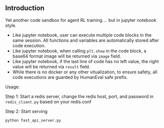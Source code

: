## Introduction

Yet another code sandbox for agent RL training ... but in jupyter notebook style.
- Like jupyter notebook, user can execute multiple code blocks in the same session. All functions and variables are automatically stored after code execution.
- Like jupyter notebook, when calling `plt.show` in the code block, a base64 format image will be returned via `image` field.
- Like jupyter notebook, if the last line of code has no left value, the right value will be returned via `result` field.
- While there is no docker or any other vitualization, to ensure safety, all code executions are guarded by HumanEval safe prefix.

Usage:

Step 1: Start a redis server, change the redis host, port, and password in `redis_client.py` based on your redis.conf

Step 2: Start serving
```bash
python fast_api_server.py
```
